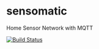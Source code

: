 sensomatic
==========

Home Sensor Network with MQTT


[![Build Status](https://travis-ci.org/AnsgarSchmidt/sensomatic.svg?branch=development)](https://travis-ci.org/AnsgarSchmidt/sensomatic)